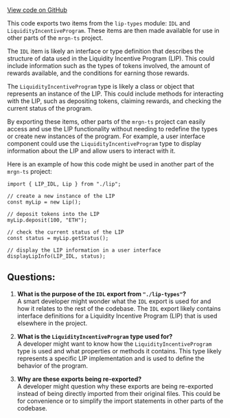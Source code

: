 [View code on GitHub](https://github.com/mrgnlabs/mrgn-ts/packages/lip-client/src/idl/index.ts)

This code exports two items from the `lip-types` module: `IDL` and `LiquidityIncentiveProgram`. These items are then made available for use in other parts of the `mrgn-ts` project. 

The `IDL` item is likely an interface or type definition that describes the structure of data used in the Liquidity Incentive Program (LIP). This could include information such as the types of tokens involved, the amount of rewards available, and the conditions for earning those rewards. 

The `LiquidityIncentiveProgram` type is likely a class or object that represents an instance of the LIP. This could include methods for interacting with the LIP, such as depositing tokens, claiming rewards, and checking the current status of the program. 

By exporting these items, other parts of the `mrgn-ts` project can easily access and use the LIP functionality without needing to redefine the types or create new instances of the program. For example, a user interface component could use the `LiquidityIncentiveProgram` type to display information about the LIP and allow users to interact with it. 

Here is an example of how this code might be used in another part of the `mrgn-ts` project:

```
import { LIP_IDL, Lip } from "./lip";

// create a new instance of the LIP
const myLip = new Lip();

// deposit tokens into the LIP
myLip.deposit(100, "ETH");

// check the current status of the LIP
const status = myLip.getStatus();

// display the LIP information in a user interface
displayLipInfo(LIP_IDL, status);
```
## Questions: 
 1. **What is the purpose of the `IDL` export from `"./lip-types"`?**\
A smart developer might wonder what the `IDL` export is used for and how it relates to the rest of the codebase. The `IDL` export likely contains interface definitions for a Liquidity Incentive Program (LIP) that is used elsewhere in the project.

2. **What is the `LiquidityIncentiveProgram` type used for?**\
A developer might want to know how the `LiquidityIncentiveProgram` type is used and what properties or methods it contains. This type likely represents a specific LIP implementation and is used to define the behavior of the program.

3. **Why are these exports being re-exported?**\
A developer might question why these exports are being re-exported instead of being directly imported from their original files. This could be for convenience or to simplify the import statements in other parts of the codebase.
